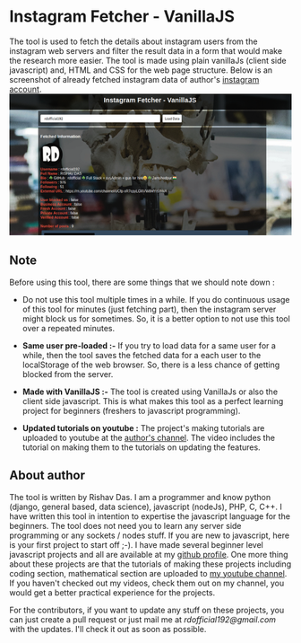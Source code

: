 # Instagram Fetcher - VanillaJS

The tool is used to fetch the details about instagram users from the instagram web servers and filter the result data in a form that would make the research more easier. The tool is made using plain vanillaJs (client side javascript) and, HTML and CSS for the web page structure.
Below is an screenshot of already fetched instagram data of author's [instagram account](https://instagram.com/rdofficial192/).
![Desktop Version screenshot of the tool](images/desktop-version-screenshot.png)

## Note

Before using this tool, there are some things that we should note down :
* Do not use this tool multiple times in a while. If you do continuous usage of this tool for minutes (just fetching part), then the instagram server might block us for sometimes. So, it is a better option to not use this tool over a repeated minutes.

* __Same user pre-loaded :-__ If you try to load data for a same user for a while, then the tool saves the fetched data for a each user to the localStorage of the web browser. So, there is a less chance of getting blocked from the server.

* __Made with VanillaJS :-__ The tool is created using VanillaJs or also the client side javascript. This is what makes this tool as a perfect learning project for beginners (freshers to javascript programming).

* __Updated tutorials on youtube :__ The project's making tutorials are uploaded to youtube at the [author's channel](https://www.youtube.com/channel/UCfp-xR7cpyLOXVW8MYr59WA). The video includes the tutorial on making them to the tutorials on updating the features.

## About author

The tool is written by Rishav Das. I am a programmer and know python (django, general based, data science), javascript (nodeJs), PHP, C, C++. I have written this tool in intention to expertise the javascript language for the beginners. The tool does not need you to learn any server side programming or any sockets / nodes stuff. If you are new to javascript, here is your first project to start off ;-). I have made several beginner level javascript projects and all are available at my [github profile](https://github.com/rdofficial). One more thing about these projects are that the tutorials of making these projects including coding section, mathematical section are uploaded to [my youtube channel](https://www.youtube.com/channel/UCfp-xR7cpyLOXVW8MYr59WA). If you haven't checked out my videos, check them out on my channel, you would get a better practical experience for the projects.

For the contributors, if you want to update any stuff on these projects, you can just create a pull request or just mail me at _rdofficial192@gmail.com_ with the updates. I'll check it out as soon as possible.